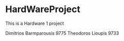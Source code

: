 # HardWareProject

This is a Hardware 1 project

Dimitrios Barmparousis 9775
Theodoros Lioupis 9733
